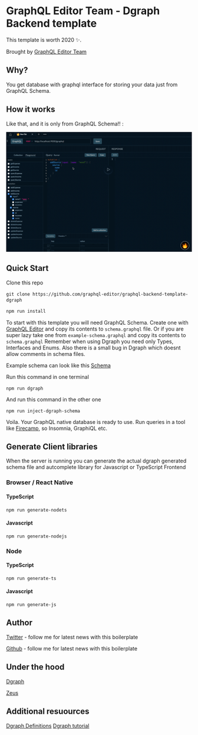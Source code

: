 # GraphQL Editor Team - Dgraph Backend template

This template is worth 2020 ✨.

Brought by [GraphQL Editor Team](https://graphqleditor.com)

## Why?

You get database with graphql interface for storing your data just from GraphQL Schema. 

## How it works

Like that, and it is only from GraphQL Schema!! :

![](graphqldgraph.gif)

## Quick Start

Clone this repo

```
git clone https://github.com/graphql-editor/graphql-backend-template-dgraph
```

```sh
npm run install
```

To start with this template you will need GraphQL Schema. Create one with [GraphQL Editor](https://app.graphqleditor.com) and copy its contents to `schema.graphql` file. Or if you are super lazy take one from `example-schema.graphql` and copy its contents to `schema.graphql` Remember when using Dgraph you need only Types, Interfaces and Enums. Also there is a small bug in Dgraph which doesnt allow comments in schema files.

Example schema can look like this [Schema](https://app.graphqleditor.com/dgraph-testing/finance)

Run this command in one terminal

```
npm run dgraph
```

And run this command in the other one

```
npm run inject-dgraph-schema
```

Voila. Your GraphQL native database is ready to use. Run queries in a tool like [Firecamp](https://firecamp.app), so Insomnia, GraphiQL etc.

## Generate Client libraries

When the server is running you can generate the actual dgraph generated schema file and autcomplete library for Javascript or TypeScript Frontend

### Browser / React Native

#### TypeScript
```
npm run generate-nodets
```

#### Javascript
```
npm run generate-nodejs
```


### Node

#### TypeScript
```
npm run generate-ts
```

#### Javascript
```
npm run generate-js
```

## Author

[Twitter](https://twitter.com/ACzemiel) - follow me for latest news with this boilerplate

[Github](https://github/aexol) - follow me for latest news with this boilerplate


## Under the hood

[Dgraph](https://dgraph.io/)

[Zeus](https://github.com/graphql-editor/graphql-zeus)

## Additional resuources

[Dgraph Definitions](https://app.graphqleditor.com/dgraph-testing/directives)
[Dgraph tutorial](https://blog.dgraph.io/post/building-native-graphql-database-dgraph/)